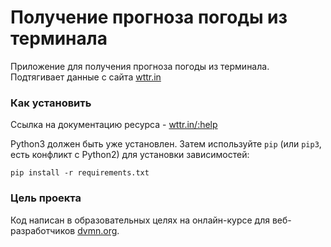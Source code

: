 # Получение прогноза погоды из терминала
Приложение для получения прогноза погоды из терминала. Подтягивает данные с сайта [wttr.in](https://wttr.in)

### Как установить
Ссылка на документацию ресурса - [wttr.in/:help](https://wttr.in/:help)

Python3 должен быть уже установлен. Затем используйте `pip` (или `pip3`, есть конфликт с Python2) для установки зависимостей:

```
pip install -r requirements.txt
```
### Цель проекта
Код написан в образовательных целях на онлайн-курсе для веб-разработчиков [dvmn.org](https://dvmn.org).
